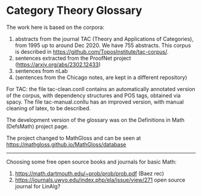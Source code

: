 # Category Theory Glossary
The work here is based on the corpora: 
1.  abstracts from the journal TAC (Theory and Applications of Categories),  from 1995 up to around Dec 2020. We have 755 abstracts. This corpus is described in https://github.com/ToposInstitute/tac-corpus/.
2. sentences extracted from the ProofNet project (https://arxiv.org/abs/2302.12433)
3. sentences from nLab
4. (sentences from the Chicago notes, are kept in a different repository)

For TAC: the file tac-clean.conll contains an automatically annotated version of the corpus, with dependency structures and POS tags, obtained via spacy. 
The file tac-manual.conllu has an improved version, with manual cleaning of latex, to be described.

The development version of the glossary was on the Definitions in Math (DefsMath) project page.

The project changed to MathGloss and can be seen at https://mathgloss.github.io/MathGloss/database

--------------------

Choosing some free open source books and journals for basic Math:
1. https://math.dartmouth.edu/~prob/prob/prob.pdf (Baez rec)
2. https://journals.uwyo.edu/index.php/ela/issue/view/271 open source journal for LinAlg?
